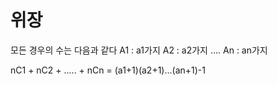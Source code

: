 위장
===

모든 경우의 수는 다음과 같다
A1 : a1가지
A2 : a2가지
....
An : an가지

nC1 + nC2  + ..... + nCn
= (a1+1)(a2+1)...(an+1)-1